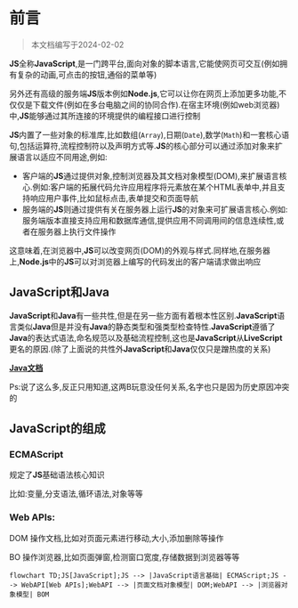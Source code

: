 # 前言

> 本文档编写于2024-02-02

**JS**全称**JavaScript**,是一门跨平台,面向对象的脚本语言,它能使网页可交互(例如拥有复杂的动画,可点击的按钮,通俗的菜单等)

另外还有高级的服务端**JS**版本例如**Node.js**,它可以让你在网页上添加更多功能,不仅仅是下载文件(例如在多台电脑之间的协同合作).在宿主环境(例如web浏览器)中,**JS**能够通过其所连接的环境提供的编程接口进行控制

**JS**内置了一些对象的标准库,比如数组(`Array`),日期(`Date`),数学(`Math`)和一套核心语句,包括运算符,流程控制符以及声明方式等.**JS**的核心部分可以通过添加对象来扩展语言以适应不同用途,例如:

* 客户端的**JS**通过提供对象,控制浏览器及其文档对象模型(DOM),来扩展语言核心.例如:客户端的拓展代码允许应用程序将元素放在某个HTML表单中,并且支持响应用户事件,比如鼠标点击,表单提交和页面导航
* 服务端的**JS**则通过提供有关在服务器上运行**JS**的对象来可扩展语言核心.例如:服务端版本直接支持应用和数据库通信,提供应用不同调用间的信息连续性,或者在服务器上执行文件操作

这意味着,在浏览器中,**JS**可以改变网页(DOM)的外观与样式.同样地,在服务器上,**Node.js**中的**JS**可以对浏览器上编写的代码发出的客户端请求做出响应

## JavaScript和Java

**JavaScript**和**Java**有一些共性,但是在另一些方面有着根本性区别.**JavaScript**语言类似**Java**但是并没有**Java**的静态类型和强类型检查特性.**JavaScript**遵循了**Java**的表达式语法,命名规范以及基础流程控制,这也是**JavaScript**从**LiveScript**更名的原因.(除了上面说的共性外**JavaScript**和**Java**仅仅只是蹭热度的关系)

[**Java文档**](/Tutorials/Code/Java/前言)

Ps:说了这么多,反正只用知道,这两B玩意没任何关系,名字也只是因为历史原因冲突的

## JavaScript的组成

### ECMAScript

规定了**JS**基础语法核心知识

比如:变量,分支语法,循环语法,对象等等

### Web APIs:

DOM 操作文档,比如对页面元素进行移动,大小,添加删除等操作

BO 操作浏览器,比如页面弹窗,检测窗口宽度,存储数据到浏览器等等

```mermaid
flowchart TD;JS[JavaScript];JS --> |JavaScript语言基础| ECMAScript;JS --> WebAPI[Web APIs];WebAPI --> |页面文档对象模型| DOM;WebAPI --> |浏览器对象模型| BOM
```
